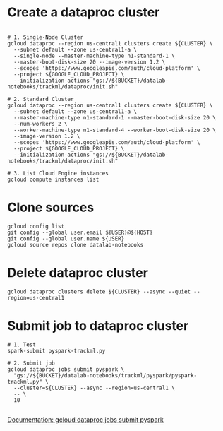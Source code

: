 # Create a dataproc cluster
~~~~

# 1. Single-Node Cluster 
gcloud dataproc --region us-central1 clusters create ${CLUSTER} \
  --subnet default --zone us-central1-a \
  --single-node --master-machine-type n1-standard-1 \
  --master-boot-disk-size 20 --image-version 1.2 \
  --scopes 'https://www.googleapis.com/auth/cloud-platform' \
  --project ${GOOGLE_CLOUD_PROJECT} \
  --initialization-actions "gs://${BUCKET}/datalab-notebooks/trackml/dataproc/init.sh"

# 2. Standard Cluster 
gcloud dataproc --region us-central1 clusters create ${CLUSTER} \
  --subnet default --zone us-central1-a \
  --master-machine-type n1-standard-1 --master-boot-disk-size 20 \
  --num-workers 2 \
  --worker-machine-type n1-standard-4 --worker-boot-disk-size 20 \
  --image-version 1.2 \
  --scopes 'https://www.googleapis.com/auth/cloud-platform' \
  --project ${GOOGLE_CLOUD_PROJECT} \
  --initialization-actions "gs://${BUCKET}/datalab-notebooks/trackml/dataproc/init.sh"

# 3. List Cloud Engine instances
gcloud compute instances list
~~~~

# Clone sources

~~~~
gcloud config list
git config --global user.email ${USER}@${HOST}
git config --global user.name ${USER}
gcloud source repos clone datalab-notebooks
~~~~

# Delete dataproc cluster
~~~~
gcloud dataproc clusters delete ${CLUSTER} --async --quiet --region=us-central1
~~~~

# Submit job to dataproc cluster

~~~~
# 1. Test
spark-submit pyspark-trackml.py

# 2. Submit job
gcloud dataproc jobs submit pyspark \
  "gs://${BUCKET}/datalab-notebooks/trackml/pyspark/pyspark-trackml.py" \
  --cluster=${CLUSTER} --async --region=us-central1 \
  -- \
  10
  
~~~~
[Documentation: gcloud dataproc jobs submit pyspark](https://cloud.google.com/sdk/gcloud/reference/dataproc/jobs/submit/pyspark)
